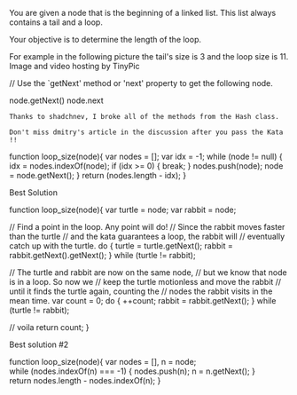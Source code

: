 You are given a node that is the beginning of a linked list. This list always contains a tail and a loop.

Your objective is to determine the length of the loop.

For example in the following picture the tail's size is 3 and the loop size is 11.
Image and video hosting by TinyPic

// Use the `getNext' method or 'next' property to get the following node.

node.getNext()
node.next

    Thanks to shadchnev, I broke all of the methods from the Hash class.

    Don't miss dmitry's article in the discussion after you pass the Kata !!

function loop_size(node){
    var nodes = [];
    var idx = -1;
    while (node != null) {
        idx = nodes.indexOf(node);
        if (idx >= 0) {
            break;
        }
        nodes.push(node);
        node = node.getNext();
    }
    return (nodes.length - idx);
}

Best Solution

function loop_size(node){
  var turtle = node;
  var rabbit = node;
  
  // Find a point in the loop.  Any point will do!
  // Since the rabbit moves faster than the turtle
  // and the kata guarantees a loop, the rabbit will
  // eventually catch up with the turtle.
  do {
    turtle = turtle.getNext();
    rabbit = rabbit.getNext().getNext();
  }
  while (turtle != rabbit);
  
  // The turtle and rabbit are now on the same node,
  // but we know that node is in a loop.  So now we
  // keep the turtle motionless and move the rabbit
  // until it finds the turtle again, counting the
  // nodes the rabbit visits in the mean time.
  var count = 0;
  do {
    ++count;
    rabbit = rabbit.getNext();
  }
  while (turtle != rabbit);

  // voila
  return count;
}

Best solution #2

function loop_size(node){
  var nodes = [], n = node;  
  while (nodes.indexOf(n) === -1) {
    nodes.push(n);
    n = n.getNext();
  }  
  return nodes.length - nodes.indexOf(n);
}